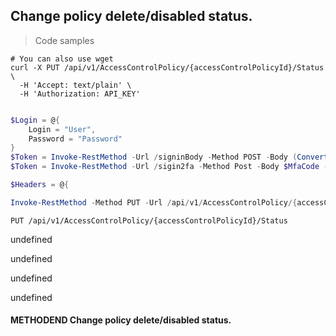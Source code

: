 
## Change policy delete/disabled status.

<a id="opIdPutStatus"></a>

> Code samples

```shell
# You can also use wget
curl -X PUT /api/v1/AccessControlPolicy/{accessControlPolicyId}/Status \
  -H 'Accept: text/plain' \
  -H 'Authorization: API_KEY'

```

```powershell

$Login = @{
    Login = "User",
    Password = "Password"
}
$Token = Invoke-RestMethod -Url /signinBody -Method POST -Body (ConvertTo-Json $Login)
$Token = Invoke-RestMethod -Url /sigin2fa -Method Post -Body $MfaCode -Headers @{Authorization: "Bearer $Token"}

$Headers = @{

Invoke-RestMethod -Method PUT -Url /api/v1/AccessControlPolicy/{accessControlPolicyId}/Status
```

`PUT /api/v1/AccessControlPolicy/{accessControlPolicyId}/Status`

undefined

undefined

undefined

undefined

#### METHODEND Change policy delete/disabled status.

